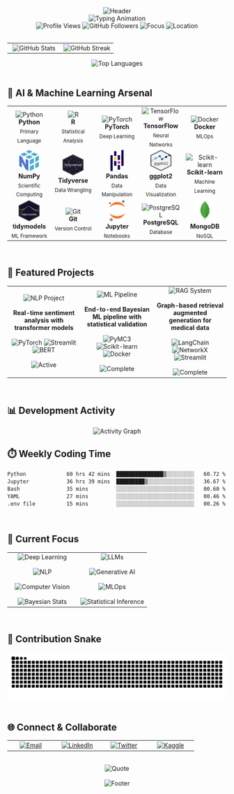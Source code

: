 <div align="center">
  <img src="https://capsule-render.vercel.app/api?type=waving&color=gradient&customColorList=6,11,20&height=180&section=header&text=Chris%20Olande&fontSize=50&fontColor=ffffff&animation=fadeIn&fontAlignY=35&desc=Data%20Scientist%20|%20ML%20Engineer%20|%20NLP%20Enthusiast&descAlignY=55&descAlign=50" alt="Header"/>
</div>

<div align="center">
  <img src="https://readme-typing-svg.demolab.com?font=JetBrains+Mono&weight=500&size=26&duration=3000&pause=1000&color=58A6FF&center=true&vCenter=true&width=1000&height=60&lines=Building+AI+Systems+That+Matter;Statistics+%26+Programming+Student+at+Kenyatta+University;Turning+Complex+Data+Into+Actionable+Insights;" alt="Typing Animation" />
</div>

<div align="center">
  <img src="https://komarev.com/ghpvc/?username=Chrisolande&label=Profile%20Views&color=58A6FF&style=flat-square&exclude_me=true&reset=true" alt="Profile Views" />
  <img src="https://img.shields.io/github/followers/Chrisolande?label=Followers&style=flat-square&color=58A6FF&logo=github" alt="GitHub Followers" />
  <img src="https://img.shields.io/badge/Focus-Machine%20Learning-58A6FF?style=flat-square" alt="Focus"/>
  <img src="https://img.shields.io/badge/Location-Nairobi%2C%20Kenya-58A6FF?style=flat-square&logo=googlemaps" alt="Location"/>
</div>

<br>

<div align="center">
  <table>
    <tr>
      <td align="center" width="50%">
        <img src="https://github-readme-stats.vercel.app/api?username=Chrisolande&theme=github_dark&hide_border=true&include_all_commits=true&count_private=true&show_icons=true&icon_color=58A6FF&title_color=58A6FF&text_color=c9d1d9&bg_color=0d1117&cache_seconds=300" alt="GitHub Stats"/>
      </td>
      <td align="center" width="50%">
        <img src="https://github-readme-streak-stats.herokuapp.com/?user=Chrisolande&theme=github-dark-blue&hide_border=true&background=0d1117&ring=58A6FF&fire=58A6FF&currStreakLabel=58A6FF" alt="GitHub Streak"/>
      </td>
    </tr>
  </table>
</div>

<div align="center">
  <img src="https://github-readme-stats.vercel.app/api/top-langs/?username=Chrisolande&theme=github_dark&hide_border=true&include_all_commits=true&count_private=true&layout=compact&title_color=58A6FF&text_color=c9d1d9&bg_color=0d1117&cache_seconds=1&v=2" alt="Top Languages"/>
</div>

<br>

## 🧠 AI & Machine Learning Arsenal

<div align="center">
  <table>
    <tr>
      <td align="center" width="20%">
        <img src="https://skillicons.dev/icons?i=python" width="48" height="48" alt="Python"/>
        <br><strong>Python</strong>
        <br><sub>Primary Language</sub>
      </td>
      <td align="center" width="20%">
        <img src="https://skillicons.dev/icons?i=r" width="48" height="48" alt="R"/>
        <br><strong>R</strong>
        <br><sub>Statistical Analysis</sub>
      </td>
      <td align="center" width="20%">
        <img src="https://skillicons.dev/icons?i=pytorch" width="48" height="48" alt="PyTorch"/>
        <br><strong>PyTorch</strong>
        <br><sub>Deep Learning</sub>
      </td>
      <td align="center" width="20%">
        <img src="https://skillicons.dev/icons?i=tensorflow" width="48" height="48" alt="TensorFlow"/>
        <br><strong>TensorFlow</strong>
        <br><sub>Neural Networks</sub>
      </td>
      <td align="center" width="20%">
        <img src="https://skillicons.dev/icons?i=docker" width="48" height="48" alt="Docker"/>
        <br><strong>Docker</strong>
        <br><sub>MLOps</sub>
      </td>
    </tr>
    <tr>
      <td align="center" width="20%">
        <img src="https://raw.githubusercontent.com/devicons/devicon/master/icons/numpy/numpy-original.svg" width="48" height="48" alt="NumPy"/>
        <br><strong>NumPy</strong>
        <br><sub>Scientific Computing</sub>
      </td>
      <td align="center" width="20%">
        <img src="https://raw.githubusercontent.com/rstudio/hex-stickers/master/SVG/tidyverse.svg" width="48" height="48" alt="Tidyverse"/>
        <br><strong>Tidyverse</strong>
        <br><sub>Data Wrangling</sub>
      </td>
      <td align="center" width="20%">
        <img src="https://raw.githubusercontent.com/devicons/devicon/master/icons/pandas/pandas-original.svg" width="48" height="48" alt="Pandas"/>
        <br><strong>Pandas</strong>
        <br><sub>Data Manipulation</sub>
      </td>
      <td align="center" width="20%">
        <img src="https://raw.githubusercontent.com/rstudio/hex-stickers/master/SVG/ggplot2.svg" width="48" height="48" alt="ggplot2"/>
        <br><strong>ggplot2</strong>
        <br><sub>Data Visualization</sub>
      </td>
      <td align="center" width="20%">
        <img src="https://upload.wikimedia.org/wikipedia/commons/0/05/Scikit_learn_logo_small.svg" width="48" height="48" alt="Scikit-learn"/>
        <br><strong>Scikit-learn</strong>
        <br><sub>Machine Learning</sub>
      </td>
    </tr>
    <tr>
      <td align="center" width="20%">
        <img src="https://raw.githubusercontent.com/rstudio/hex-stickers/master/SVG/tidymodels.svg" width="48" height="48" alt="tidymodels"/>
        <br><strong>tidymodels</strong>
        <br><sub>ML Framework</sub>
      </td>
      <td align="center" width="20%">
        <img src="https://skillicons.dev/icons?i=git" width="48" height="48" alt="Git"/>
        <br><strong>Git</strong>
        <br><sub>Version Control</sub>
      </td>
      <td align="center" width="20%">
        <img src="https://raw.githubusercontent.com/devicons/devicon/master/icons/jupyter/jupyter-original.svg" width="48" height="48" alt="Jupyter"/>
        <br><strong>Jupyter</strong>
        <br><sub>Notebooks</sub>
      </td>
      <td align="center" width="20%">
        <img src="https://skillicons.dev/icons?i=postgres" width="48" height="48" alt="PostgreSQL"/>
        <br><strong>PostgreSQL</strong>
        <br><sub>Database</sub>
      </td>
      <td align="center" width="20%">
        <img src="https://raw.githubusercontent.com/devicons/devicon/master/icons/mongodb/mongodb-original.svg" width="48" height="48" alt="MongoDB"/>
        <br><strong>MongoDB</strong>
        <br><sub>NoSQL</sub>
      </td>
    </tr>
  </table>
</div>

<br>

## 🚀 Featured Projects

<div align="center">
  <table>
    <tr>
      <td align="center" width="33%">
        <img src="https://img.shields.io/badge/🤖-NLP%20Sentiment%20Analyzer-58A6FF?style=for-the-badge&logo=openai&logoColor=white" alt="NLP Project"/>
        <br><br>
        <strong>Real-time sentiment analysis with transformer models</strong>
        <br><br>
        <img src="https://img.shields.io/badge/PyTorch-EE4C2C?style=flat-square&logo=pytorch&logoColor=white" alt="PyTorch"/>
        <img src="https://img.shields.io/badge/Streamlit-FF4B4B?style=flat-square&logo=streamlit&logoColor=white" alt="Streamlit"/>
        <img src="https://img.shields.io/badge/BERT-FF6F00?style=flat-square&logo=huggingface&logoColor=white" alt="BERT"/>
        <br><br>
        <img src="https://img.shields.io/badge/Status-Active-FF6B35?style=flat-square" alt="Active"/>
      </td>
      <td align="center" width="33%">
        <img src="https://img.shields.io/badge/📊-Bayesian%20ML%20Pipeline-58A6FF?style=for-the-badge&logo=anaconda&logoColor=white" alt="ML Pipeline"/>
        <br><br>
        <strong>End-to-end Bayesian ML pipeline with statistical validation</strong>
        <br><br>
        <img src="https://img.shields.io/badge/PyMC3-FF7F0E?style=flat-square&logo=python&logoColor=white" alt="PyMC3"/>
        <img src="https://img.shields.io/badge/Scikit--learn-F7931E?style=flat-square&logo=scikit-learn&logoColor=white" alt="Scikit-learn"/>
        <img src="https://img.shields.io/badge/Docker-2496ED?style=flat-square&logo=docker&logoColor=white" alt="Docker"/>
        <br><br>
        <img src="https://img.shields.io/badge/Status-Complete-00D4AA?style=flat-square" alt="Complete"/>
      </td>
      <td align="center" width="33%">
        <img src="https://img.shields.io/badge/🏥-Medical%20Graph%20RAG-58A6FF?style=for-the-badge&logo=databricks&logoColor=white" alt="RAG System"/>
        <br><br>
        <strong>Graph-based retrieval augmented generation for medical data</strong>
        <br><br>
        <img src="https://img.shields.io/badge/LangChain-339933?style=flat-square&logo=langchain&logoColor=white" alt="LangChain"/>
        <img src="https://img.shields.io/badge/NetworkX-FF7F0E?style=flat-square&logo=networkx&logoColor=white" alt="NetworkX"/>
        <img src="https://img.shields.io/badge/Streamlit-FF4B4B?style=flat-square&logo=streamlit&logoColor=white" alt="Streamlit"/>
        <br><br>
        <img src="https://img.shields.io/badge/Status-Complete-00D4AA?style=flat-square" alt="Complete"/>
      </td>
    </tr>
  </table>
</div>

<br>

## 📊 Development Activity
<div align="center">
  <img src="https://github-readme-activity-graph.vercel.app/graph?username=Chrisolande&theme=github-compact&hide_border=true&bg_color=0d1117&color=58A6FF&line=58A6FF&point=ffffff" alt="Activity Graph"/>
</div>

## ⏱️ Weekly Coding Time
<!--START_SECTION:waka-->

```txt
Python             60 hrs 42 mins  ███████████████▒░░░░░░░░░   60.72 %
Jupyter            36 hrs 39 mins  █████████▒░░░░░░░░░░░░░░░   36.67 %
Bash               35 mins         ░░░░░░░░░░░░░░░░░░░░░░░░░   00.60 %
YAML               27 mins         ░░░░░░░░░░░░░░░░░░░░░░░░░   00.46 %
.env file          15 mins         ░░░░░░░░░░░░░░░░░░░░░░░░░   00.26 %
```

<!--END_SECTION:waka-->
<br>

## 🎯 Current Focus

<div align="center">
  <table>
    <tr>
      <td align="center" width="50%">
        <img src="https://img.shields.io/badge/🧠-Deep%20Learning%20Architectures-58A6FF?style=for-the-badge" alt="Deep Learning"/>
        <br><br>
        <img src="https://img.shields.io/badge/🔤-Natural%20Language%20Processing-58A6FF?style=for-the-badge" alt="NLP"/>
        <br><br>
        <img src="https://img.shields.io/badge/👁️-Computer%20Vision-58A6FF?style=for-the-badge" alt="Computer Vision"/>
        <br><br>
        <img src="https://img.shields.io/badge/📊-Bayesian%20Statistics-58A6FF?style=for-the-badge" alt="Bayesian Stats"/>
      </td>
      <td align="center" width="50%">
        <img src="https://img.shields.io/badge/🤖-Large%20Language%20Models-58A6FF?style=for-the-badge" alt="LLMs"/>
        <br><br>
        <img src="https://img.shields.io/badge/🎨-Generative%20AI-58A6FF?style=for-the-badge" alt="Generative AI"/>
        <br><br>
        <img src="https://img.shields.io/badge/⚙️-MLOps%20&%20Deployment-58A6FF?style=for-the-badge" alt="MLOps"/>
        <br><br>
        <img src="https://img.shields.io/badge/🔬-Statistical%20Inference-58A6FF?style=for-the-badge" alt="Statistical Inference"/>
      </td>
    </tr>
  </table>
</div>

<br>

## 🐍 Contribution Snake

<div align="center">
  <img src="https://github.com/Chrisolande/Chrisolande/blob/output/github-contribution-grid-snake-dark.svg" alt="Snake Animation" />
</div>

<br>

## 🌐 Connect & Collaborate

<div align="center">
  <table>
    <tr>
      <td align="center" width="20%">
        <a href="mailto:olandechris@gmail.com">
          <img src="https://img.shields.io/badge/-Email-EA4335?style=for-the-badge&logo=gmail&logoColor=white" alt="Email"/>
        </a>
      </td>
      <td align="center" width="20%">
        <a href="https://www.linkedin.com/in/chris-olande-6557a3238">
          <img src="https://img.shields.io/badge/-LinkedIn-0A66C2?style=for-the-badge&logo=linkedin&logoColor=white" alt="LinkedIn"/>
        </a>
      </td>
      <td align="center" width="20%">
        <a href="https://twitter.com/olande73">
          <img src="https://img.shields.io/badge/🐦-Twitter-1DA1F2?style=for-the-badge&logo=twitter&logoColor=white" alt="Twitter"/>
        </a>
      </td>
      <td align="center" width="20%">
        <a href="https://kaggle.com/chrisolande">
          <img src="https://img.shields.io/badge/-Kaggle-20BEFF?style=for-the-badge&logo=kaggle&logoColor=white" alt="Kaggle"/>
        </a>
      </td>
    </tr>
  </table>
</div>

<br>

<div align="center">
  <img src="https://quotes-github-readme.vercel.app/api?type=horizontal&theme=dark&quote=To%20consult%20the%20statistician%20after%20an%20experiment%20is%20finished%20is%20often%20merely%20to%20ask%20him%20to%20conduct%20a%20post%20mortem%20examination.%20He%20can%20perhaps%20say%20what%20the%20experiment%20died%20of.&author=R.A.%20Fisher" alt="Quote"/>
</div>

<br>

<div align="center">
  <img src="https://capsule-render.vercel.app/api?type=waving&color=gradient&customColorList=6,11,20&height=100&section=footer&text=Thanks%20for%20visiting!&fontSize=16&fontColor=ffffff&animation=twinkling" alt="Footer"/>
</div>
